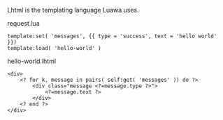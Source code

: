 Lhtml is the templating language Luawa uses.

<div class="pre-filename">request.lua</div>

	template:set( 'messages', {{ type = 'success', text = 'hello world' }})
	template:load( 'hello-world' )	

<div class="pre-filename">hello-world.lhtml</div>

	<div>
		<? for k, message in pairs( self:get( 'messages' )) do ?>
			<div class="message <?=message.type ?>">
				<?=message.text ?>
			</div>
		<? end ?>
	</div>
